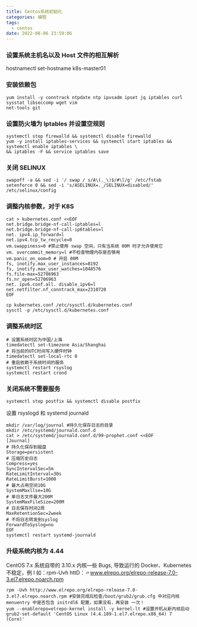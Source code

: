 ```yaml
---
title: Centos系统初始化
categories: 编程
tags:
  - centos
date: 2022-08-06 23:59:06
---
```


### 设置系统主机名以及 Host 文件的相互解析

hostnamectl set-hostname k8s-master01

### 安装依赖包

```shell
yum install -y conntrack ntpdate ntp ipvsadm ipset jq iptables curl sysstat libseccomp wget vim
net-tools git
```

### 设置防火墙为 Iptables 并设置空规则

```shell
systemctl stop firewalld && systemctl disable firewalld
yum -y install iptables-services && systemctl start iptables && systemctl enable iptables \
&& iptables -F && service iptables save
```

### 关闭 SELINUX

```shell
swapoff -a && sed -i '/ swap / s/A\(._\)$/#\l/g' /etc/fstab
setenforce 0 && sed -i 's/ASELINUX=._/SELINUX=disabled/' /etc/selinux/config
```

### 调整内核参数，对于 K8S

```shell
cat > kubernetes.conf <<EOF
net.bridge.bridge-nf-call-iptables=l
net.bridge.bridge-nf-call-ip6tables=l
net. ipv4.ip_forward=l
net.ipv4.tcp_tw_recycle=0
vm.swappiness=0 #禁止使用 swap 空间，只有当系统 00M 时才允许使用它
vm. overcommit_memory=l #不检查物理内存是否够用
vm.panic_on_oom=0 # 开启 00M
fs, inotify.max_user_instances=8192
fs, inotify.max_user_watches=1048576
fs.file-max=52706963
fs.nr_open=52706963
net. ipv6.conf.all. disable_ipv6=l
net.netfilter.nf_conntrack_max=2310720
EOF

cp kubernetes.conf /etc/sysctl.d/kubernetes.conf
sysctl -p /etc/sysctl.d/kubernetes.conf
```

### 调整系统时区

```shell
# 设置系统时区为中国/上海
timedatectl set-timezone Asia/Shanghai
# 将当前的UTC时间写入硬件时钟
timedatectl set-local-rtc 0
# 重启依赖于系统时间的服务
systemctl restart rsyslog
systemctl restart crond
```

### 关闭系统不需要服务

```shell
systemctl stop postfix && systemctl disable postfix
```

设置 rsyslogd 和 systemd journald

```shell
mkdir /var/log/journal #持久化保存日志的目录
mkdir /etc/systemd/journald.conf.d
cat > /etc/systemd/journald.conf.d/99-prophet.conf <<EOF
[Journal]
# 持久化保存到磁盘
Storage=persistent
# 压缩历史日志
Compress=yes
SyncIntervalSec=5m
RateLimitInterval=30s
RateLimitBurst=1000
# 最大占用空间10G
SystemMaxllse=10G
# 单日志文件最大200M
SystemMaxFileSize=200M
# 日志保存时间2周
MaxRetentionSec=2week
# 不将日志转发到syslog
ForwardToSyslog=no
EOF
systemctl restart systemd-journald
```

### 升级系统内核为 4.44

CentOS 7.x 系统自带的 3.10.x 内核—些 Bugs, 导致运行的 Docker、Kubernetes 不稳定，例 I 如：rpm-Uvh
httD：〃www.elrepo.org/elrepo-release-7.0-3.el7.elrepo.noarch.rpm

```shell
rpm -Uvh http://www.elrepo.org/elrepo-release-7.0-3.el7.elrepo.noarch.rpm #安装完成后检查/boot/grub2/grub.cfg 中对应内核 menuentry 中是否包含 initrdl6 配置，如果没有，再安装 一次！
yum --enablerepo=elrepo-kernel install -y kernel-lt #设置开机从新内核启动
grub2-set-default 'CentOS Linux (4.4.189-1.el7.elrepo.x86_64) 7 (Core)'
```
